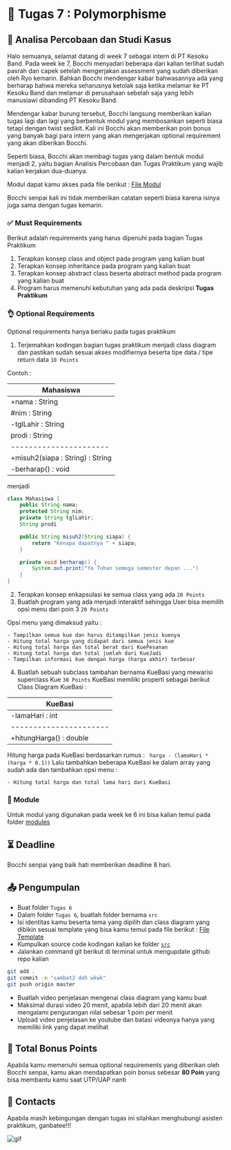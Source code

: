 # 📝 Tugas 7 : Polymorphisme

## 💼 Analisa Percobaan dan Studi Kasus

Halo semuanya, selamat datang di week 7 sebagai intern di PT Kesoku Band. Pada week ke 7, Bocchi menyadari beberapa dari kalian terlihat sudah pasrah dan capek setelah mengerjakan assessment yang sudah diberikan oleh Ryo kemarin. Bahkan Bocchi mendengar kabar bahwasannya ada yang berharap bahwa mereka seharusnya ketolak saja ketika melamar ke PT Kesoku Band dan melamar di perusahaan sebelah saja yang lebih manusiawi dibanding PT Kesoku Band. 

Mendengar kabar burung tersebut, Bocchi langsung memberikan kalian tugas lagi dan lagi yang berbentuk modul yang membosankan seperti biasa tetapi dengan twist sedikit. Kali ini Bocchi akan memberikan poin bonus yang banyak bagi para intern yang akan mengerjakan optional requirement yang akan diberikan Bocchi.

Seperti biasa, Bocchi akan membagi tugas yang dalam bentuk modul menjadi 2, yaitu bagian Analisis Percobaan dan Tugas Praktikum yang wajib kalian kerjakan dua-duanya.

Modul dapat kamu akses pada file berikut : [File Modul](./modules/Modul%203%20Bab%207%20Polymorfisme-1.pdf)

Bocchi senpai kali ini tidak memberikan catatan seperti biasa karena isinya juga sama dengan tugas kemarin.

### ✅ Must Requirements
Berikut adalah requirements yang harus dipenuhi pada bagian Tugas Praktikum

1. Terapkan konsep class and object pada program yang kalian buat
2. Terapkan konsep inheritance pada program yang kalian buat
3. Terapkan konsep abstract class beserta abstract method pada program yang kalian buat
3. Program harus memenuhi kebutuhan yang ada pada deskripsi **Tugas Praktikum**

### 👌 Optional Requirements
Optional requirements hanya berlaku pada tugas praktikum

1. Terjemahkan kodingan bagian tugas praktikum menjadi class diagram dan pastikan sudah sesuai akses modifiernya beserta tipe data / tipe return data ```10 Points```

Contoh : 

| Mahasiswa |
| - |
| +nama : String |
| #nim : String |
| -tglLahir : String |
| prodi : String |
| ---------------------- |
| +misuh2(siapa : String) : String |
| -berharap() : void |

menjadi

```java
class Mahasiswa {
    public String nama;
    protected String nim;
    private String tglLahir;
    String prodi

    public String misuh2(String siapa) {
        return "Kenapa dapatnya " + siapa;
    }

    private void berharap() {
        System.out.print("Ya Tuhan semoga semester depan ...")
    }
}

```


2. Terapkan konsep enkapsulasi ke semua class yang ada ```20 Points```
3. Buatlah program yang ada menjadi interaktif sehingga User bisa memilih opsi menu dari poin 3 ```20 Points```

Opsi menu yang dimaksud yaitu : 

    - Tampilkan semua kue dan harus ditampilkan jenis kuenya
    - Hitung total harga yang didapat dari semua jenis kue
    - Hitung total harga dan total berat dari KuePesanan
    - Hitung total harga dan total jumlah dari KueJadi
    - Tampilkan informasi kue dengan harga (harga akhir) terbesar

4. Buatlah sebuah subclass tambahan bernama KueBasi yang mewarisi superclass Kue ```30 Points``` 
KueBasi memiliki properti sebagai berikut 
Class Diagram KueBasi :

| KueBasi |
| - |
| -lamaHari : int |
| ---------------------- |
| +hitungHarga() : double |

Hitung harga pada KueBasi berdasarkan rumus : ``` harga - (lamaHari * (harga * 0.1))```
Lalu tambahkan beberapa KueBasi ke dalam array yang sudah ada dan tambahkan opsi menu :

    - Hitung total harga dan total lama hari dari KueBasi



### 📕 Module
Untuk modul yang digunakan pada week ke 6 ini bisa kalian temui pada folder [modules](./modules/)

## ⏳ Deadline

Bocchi senpai yang baik hati memberikan deadline 8 hari.

## 📤 Pengumpulan

- Buat folder ```Tugas 6```
- Dalam folder ```Tugas 6```, buatlah folder bernama ```src```
- Isi identitas kamu beserta tema yang dipilih dan class diagram yang dibikin sesuai template yang bisa kamu temui pada file berikut : [File Template](./src/README.md)
- Kumpulkan source code kodingan kalian ke folder [```src```](./src/)
- Jalankan command git berikut di terminal untuk mengupdate github repo kalian
```zsh
git add . 
git commit -m "sambat2 dah wkwk"
git push origin master
```
- Buatlah video penjelasan mengenai class diagram yang kamu buat
- Maksimal durasi video 20 menit, apabila lebih dari 20 menit akan mengalami pengurangan nilai sebesar 1 poin per menit
- Upload video penjelasan ke youtube dan batasi videonya hanya yang memiliki link yang dapat melihat

## 💯 Total Bonus Points
Apabila kamu memenuhi semua optional requirements yang diberikan oleh Bocchi senpai, kamu akan mendapatkan poin bonus sebesar **80 Poin** yang bisa membantu kamu saat UTP/UAP nanti

## 👥 Contacts

Apabila masih kebingungan dengan tugas ini silahkan menghubungi asisten praktikum, ganbatee!!!

![gif](https://media1.tenor.com/m/3L3IbgFoAzMAAAAd/poniedzia%C5%82ek-znowu-poniedzia%C5%82ek.gif)